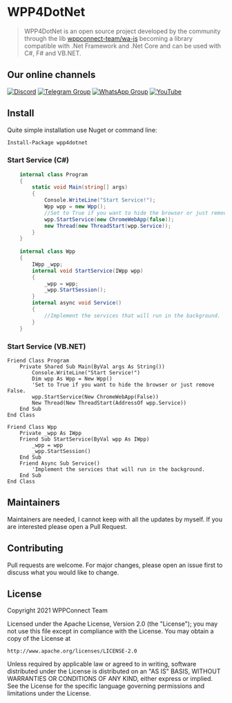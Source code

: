# WPP4DotNet

> WPP4DotNet is an open source project developed by the community through the lib
> [wppconnect-team/wa-js](https://github.com/wppconnect-team/wa-js) becoming a library compatible with .Net Framework and .Net Core and can be used with C#, F# and VB.NET.

## Our online channels

[![Discord](https://img.shields.io/discord/844351092758413353?color=blueviolet&label=Discord&logo=discord&style=flat)](https://discord.gg/JU5JGGKGNG)
[![Telegram Group](https://img.shields.io/badge/Telegram-Group-32AFED?logo=telegram)](https://t.me/wppconnect)
[![WhatsApp Group](https://img.shields.io/badge/WhatsApp-Group-25D366?logo=whatsapp)](https://chat.whatsapp.com/LJaQu6ZyNvnBPNAVRbX00K)
[![YouTube](https://img.shields.io/youtube/channel/subscribers/UCD7J9LG08PmGQrF5IS7Yv9A?label=YouTube)](https://www.youtube.com/c/wppconnect)

## Install

Quite simple installation use Nuget or command line:
```bash
Install-Package wpp4dotnet
```

### Start Service (C#)

```c#
    internal class Program
    {
        static void Main(string[] args)
        {
            Console.WriteLine("Start Service!");
            Wpp wpp = new Wpp();
            //Set to True if you want to hide the browser or just remove False.
            wpp.StartService(new ChromeWebApp(false));
            new Thread(new ThreadStart(wpp.Service));
        }
    }
    
    internal class Wpp
    {
        IWpp _wpp;
        internal void StartService(IWpp wpp)
        {
            _wpp = wpp;
            _wpp.StartSession();
        }
        internal async void Service()
        {
            //Implement the services that will run in the background.
        }
    }
```
### Start Service (VB.NET)

```vb.net
Friend Class Program
    Private Shared Sub Main(ByVal args As String())
        Console.WriteLine("Start Service!")
        Dim wpp As Wpp = New Wpp()
        'Set to True if you want to hide the browser or just remove False.
        wpp.StartService(New ChromeWebApp(False))
        New Thread(New ThreadStart(AddressOf wpp.Service))
    End Sub
End Class

Friend Class Wpp
    Private _wpp As IWpp
    Friend Sub StartService(ByVal wpp As IWpp)
        _wpp = wpp
        _wpp.StartSession()
    End Sub
    Friend Async Sub Service()
        'Implement the services that will run in the background.
    End Sub
End Class
```
## Maintainers
Maintainers are needed, I cannot keep with all the updates by myself. If you are interested please open a Pull Request.

## Contributing
Pull requests are welcome. For major changes, please open an issue first to discuss what you would like to change.

## License

Copyright 2021 WPPConnect Team

Licensed under the Apache License, Version 2.0 (the "License");
you may not use this file except in compliance with the License.
You may obtain a copy of the License at

    http://www.apache.org/licenses/LICENSE-2.0

Unless required by applicable law or agreed to in writing, software
distributed under the License is distributed on an "AS IS" BASIS,
WITHOUT WARRANTIES OR CONDITIONS OF ANY KIND, either express or implied.
See the License for the specific language governing permissions and
limitations under the License.
